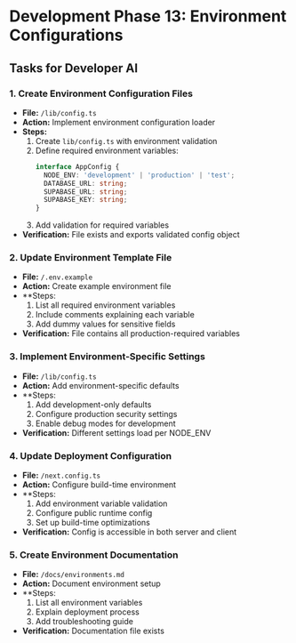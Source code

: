 # Development Phase 13: Environment Configurations

## Tasks for Developer AI

### 1. Create Environment Configuration Files
- **File:** `/lib/config.ts`
- **Action:** Implement environment configuration loader
- **Steps:**
  1. Create `lib/config.ts` with environment validation
  2. Define required environment variables:
     ```typescript
     interface AppConfig {
       NODE_ENV: 'development' | 'production' | 'test';
       DATABASE_URL: string;
       SUPABASE_URL: string;
       SUPABASE_KEY: string;
     }
     ```
  3. Add validation for required variables
- **Verification:** File exists and exports validated config object

### 2. Update Environment Template File
- **File:** `/.env.example`
- **Action:** Create example environment file
- **Steps:
  1. List all required environment variables
  2. Include comments explaining each variable
  3. Add dummy values for sensitive fields
- **Verification:** File contains all production-required variables

### 3. Implement Environment-Specific Settings
- **File:** `/lib/config.ts`
- **Action:** Add environment-specific defaults
- **Steps:
  1. Add development-only defaults
  2. Configure production security settings
  3. Enable debug modes for development
- **Verification:** Different settings load per NODE_ENV

### 4. Update Deployment Configuration
- **File:** `/next.config.ts`
- **Action:** Configure build-time environment
- **Steps:
  1. Add environment variable validation
  2. Configure public runtime config
  3. Set up build-time optimizations
- **Verification:** Config is accessible in both server and client

### 5. Create Environment Documentation
- **File:** `/docs/environments.md`
- **Action:** Document environment setup
- **Steps:
  1. List all environment variables
  2. Explain deployment process
  3. Add troubleshooting guide
- **Verification:** Documentation file exists
